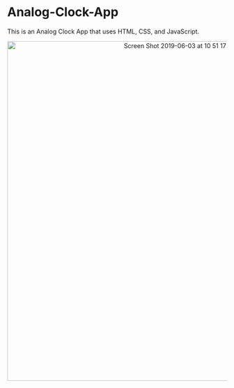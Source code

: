# Analog-Clock-App

This is an Analog Clock App that uses HTML, CSS, and JavaScript.

<p align="center">
<img width="780" alt="Screen Shot 2019-06-03 at 10 51 17 PM" src="https://user-images.githubusercontent.com/43193434/58850018-44218b00-8652-11e9-83e3-d12569059c8b.png">
</p>
